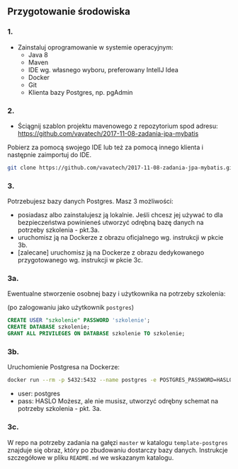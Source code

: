 ## Przygotowanie środowiska


### 1.
* Zainstaluj oprogramowanie w systemie operacyjnym:
    * Java 8
    * Maven
    * IDE wg. własnego wyboru, preferowany IntellJ Idea
    * Docker
    * Git
    * Klienta bazy Postgres, np. pgAdmin


### 2.
* Ściągnij szablon projektu mavenowego z repozytorium spod adresu: https://github.com/vavatech/2017-11-08-zadania-jpa-mybatis

Pobierz za pomocą swojego IDE lub też za pomocą innego klienta i następnie zaimportuj do IDE.
```sh
git clone https://github.com/vavatech/2017-11-08-zadania-jpa-mybatis.git
```


### 3.
Potrzebujesz bazy danych Postgres. Masz 3 możliwości:
* posiadasz albo zainstalujesz ją lokalnie. Jeśli chcesz jej używać to dla bezpieczeństwa powinieneś utworzyć odrębną
  bazę danych na potrzeby szkolenia - pkt.3a.
* uruchomisz ją na Dockerze z obrazu oficjalnego wg. instrukcji w pkcie 3b.
* [zalecane] uruchomisz ją na Dockerze z obrazu dedykowanego przygotowanego wg. instrukcji w pkcie 3c.


### 3a.
Ewentualne stworzenie osobnej bazy i użytkownika na potrzeby szkolenia:

(po zalogowaniu jako użytkownik `postgres`)
```sql
CREATE USER "szkolenie" PASSWORD 'szkolenie';
CREATE DATABASE szkolenie;
GRANT ALL PRIVILEGES ON DATABASE szkolenie TO szkolenie;
```


### 3b.
Uruchomienie Postgresa na Dockerze:
```bash
docker run --rm -p 5432:5432 --name postgres -e POSTGRES_PASSWORD=HASLO postgres:latest
```
* user: postgres
* pass: HASLO
Możesz, ale nie musisz, utworzyć odrębny schemat na potrzeby szkolenia - pkt. 3a.


### 3c.
W repo na potrzeby zadania na gałęzi `master` w katalogu `template-postgres` znajduje się obraz, który po zbudowaniu
dostarczy bazy danych. Instrukcje szczegółowe w pliku `README.md` we wskazanym katalogu.